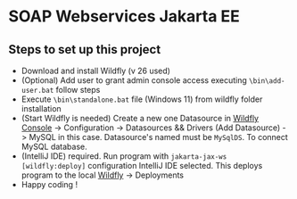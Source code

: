 # SOAP Webservices Jakarta EE

## Steps to set up this project

- Download and install Wildfly (v 26 used)
- (Optional) Add user to grant admin console access executing `\bin\add-user.bat` follow steps
- Execute `\bin\standalone.bat` file (Windows 11) from wildfly folder installation
- (Start Wildfly is needed) Create a new one Datasource in [Wildfly Console](http://127.0.0.1:9990/console/index.html) -> Configuration -> Datasources && Drivers (Add Datasource) -> MySQL in this case. 
Datasource's named must be `MySqlDS`. To connect MySQL database.
- (IntelliJ IDE) required. Run program with `jakarta-jax-ws [wildfly:deploy]` configuration IntelliJ IDE selected. This deploys program to the local [Wildfly](http://127.0.0.1:9990/console/index.html) -> Deployments
- Happy coding !